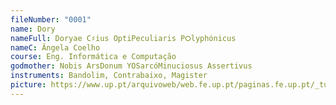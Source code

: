 ```yaml
---
fileNumber: "0001" 
name: Dory
nameFull: Doryae C♯ius OptiPeculiaris P⭘lyphónicus
nameC: Ângela Coelho
course: Eng. Informática e Computação
godmother: Nobis ArsDonum YOSarcóMinuciosus Assertivus
instruments: Bandolim, Contrabaixo, Magister
picture: https://www.up.pt/arquivoweb/web.fe.up.pt/paginas.fe.up.pt/_tunafe/WP/wp-content/uploads/2022/04/WhatsApp-Image-2022-04-06-at-15.23.43.jpg
---
```

